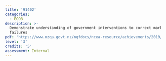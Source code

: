 ```yaml
---
title: '91402'
categories:
  - ECO3
description: >-
  Demonstrate understanding of government interventions to correct market
  failures
pdf: 'https://www.nzqa.govt.nz/nqfdocs/ncea-resource/achievements/2019/as91402.pdf'
level: '3'
credits: '5'
assessment: Internal
---
```


